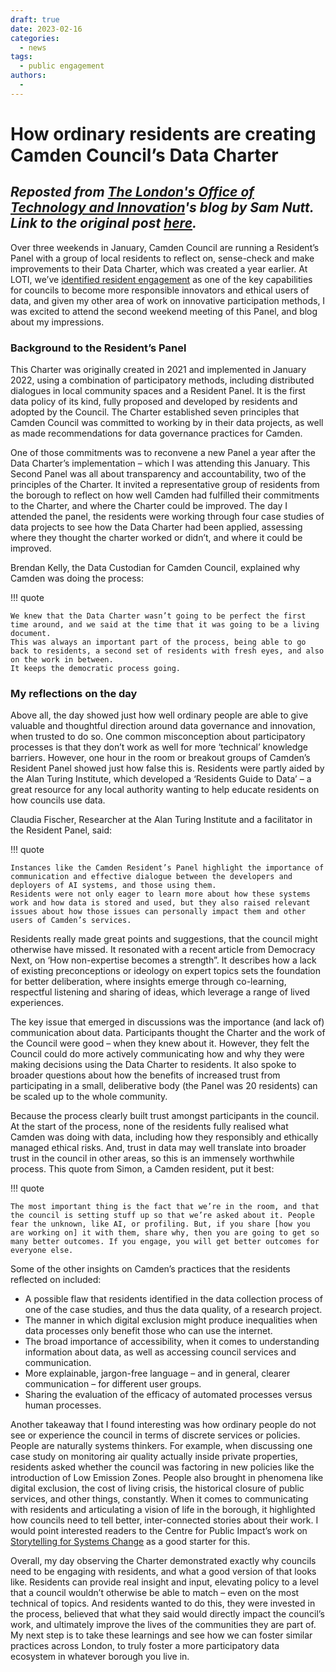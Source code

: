 ```yaml
---
draft: true
date: 2023-02-16
categories:
  - news
tags:
  - public engagement
authors:
  - 
---
```


# How ordinary residents are creating Camden Council’s Data Charter
## _Reposted from [The London's Office of Technology and Innovation](https://loti.london)'s blog by Sam Nutt. Link to the original post [here](https://loti.london/blog/how-ordinary-residents-are-creating-camden-councils-data-charter)._

Over three weekends in January, Camden Council are running a Resident’s Panel with a group of local residents to reflect on, sense-check and make improvements to their Data Charter, which was created a year earlier. 
At LOTI, we’ve [identified resident engagement](https://loti.london/toolkit/recommendations-data-ethics-capabilities/) as one of the key capabilities for councils to become more responsible innovators and ethical users of data, and given my other area of work on innovative participation methods, I was excited to attend the second weekend meeting of this Panel, and blog about my impressions. 

<!-- image 1 -->

### Background to the Resident’s Panel

This Charter was originally created in 2021 and implemented in January 2022, using a combination of participatory methods, including distributed dialogues in local community spaces and a Resident Panel. 
It is the first data policy of its kind, fully proposed and developed by residents and adopted by the Council. 
The Charter established seven principles that Camden Council was committed to working by in their data projects, as well as made recommendations for data governance practices for Camden.

One of those commitments was to reconvene a new Panel a year after the Data Charter’s implementation – which I was attending this January. 
This Second Panel was all about transparency and accountability, two of the principles of the Charter. 
It invited a representative group of residents from the borough to reflect on how well Camden had fulfilled their commitments to the Charter, and where the Charter could be improved. 
The day I attended the panel, the residents were working through four case studies of data projects to see how the Data Charter had been applied, assessing where they thought the charter worked or didn’t, and where it could be improved. 

Brendan Kelly, the Data Custodian for Camden Council, explained why Camden was doing the process:

!!! quote

    We knew that the Data Charter wasn’t going to be perfect the first time around, and we said at the time that it was going to be a living document. 
    This was always an important part of the process, being able to go back to residents, a second set of residents with fresh eyes, and also on the work in between. 
    It keeps the democratic process going.

<!-- image 2 -->

### My reflections on the day

Above all, the day showed just how well ordinary people are able to give valuable and thoughtful direction around data governance and innovation, when trusted to do so. One common misconception about participatory processes is that they don’t work as well for more ‘technical’ knowledge barriers. However, one hour in the room or breakout groups of Camden’s Resident Panel showed just how false this is. Residents were partly aided by the Alan Turing Institute, which developed a ‘Residents Guide to Data’ – a great resource for any local authority wanting to help educate residents on how councils use data. 

Claudia Fischer, Researcher at the Alan Turing Institute and a facilitator in the Resident Panel, said:

!!! quote

    Instances like the Camden Resident’s Panel highlight the importance of communication and effective dialogue between the developers and deployers of AI systems, and those using them. 
    Residents were not only eager to learn more about how these systems work and how data is stored and used, but they also raised relevant issues about how those issues can personally impact them and other users of Camden’s services.

Residents really made great points and suggestions, that the council might otherwise have missed. 
It resonated with a recent article from Democracy Next, on ‘How non-expertise becomes a strength”. 
It describes how a lack of existing preconceptions or ideology on expert topics sets the foundation for better deliberation, where insights emerge through co-learning, respectful listening and sharing of ideas, which leverage a range of lived experiences. 

The key issue that emerged in discussions was the importance (and lack of) communication about data. 
Participants thought the Charter and the work of the Council were good – when they knew about it. 
However, they felt the Council could do more actively communicating how and why they were making decisions using the Data Charter to residents. 
It also spoke to broader questions about how the benefits of increased trust from participating in a small, deliberative body (the Panel was 20 residents) can be scaled up to the whole community.

Because the process clearly built trust amongst participants in the council. 
At the start of the process, none of the residents fully realised what Camden was doing with data, including how they responsibly and ethically managed ethical risks. 
And, trust in data may well translate into broader trust in the council in other areas, so this is an immensely worthwhile process. 
This quote from Simon, a Camden resident, put it best:

!!! quote

    The most important thing is the fact that we’re in the room, and that the council is setting stuff up so that we’re asked about it. People fear the unknown, like AI, or profiling. But, if you share [how you are working on] it with them, share why, then you are going to get so many better outcomes. If you engage, you will get better outcomes for everyone else.

<!-- image 3 -->

Some of the other insights on Camden’s practices that the residents reflected on included:


- A possible flaw that residents identified in the data collection process of one of the case studies, and thus the data quality, of a research project. 
- The manner in which digital exclusion might produce inequalities when data processes only benefit those who can use the internet.
- The broad importance of accessibility, when it comes to understanding information about data, as well as accessing council services and communication. 
- More explainable, jargon-free language – and in general, clearer communication – for different user groups.
- Sharing the evaluation of the efficacy of automated processes versus human processes.

Another takeaway that I found interesting was how ordinary people do not see or experience the council in terms of discrete services or policies. 
People are naturally systems thinkers. 
For example, when discussing one case study on monitoring air quality actually inside private properties, residents asked whether the council was factoring in new policies like the introduction of Low Emission Zones. 
People also brought in phenomena like digital exclusion, the cost of living crisis, the historical closure of public services, and other things, constantly. 
When it comes to communicating with residents and articulating a vision of life in the borough, it highlighted how councils need to tell better, inter-connected stories about their work. 
I would point interested readers to the Centre for Public Impact’s work on [Storytelling for Systems Change](https://www.centreforpublicimpact.org/partnering-for-learning/storytelling-for-systems-change) as a good starter for this.

Overall, my day observing the Charter demonstrated exactly why councils need to be engaging with residents, and what a good version of that looks like. 
Residents can provide real insight and input, elevating policy to a level that a council wouldn’t otherwise be able to match – even on the most technical of topics. 
And residents wanted to do this, they were invested in the process, believed that what they said would directly impact the council’s work, and ultimately improve the lives of the communities they are part of. 
My next step is to take these learnings and see how we can foster similar practices across London, to truly foster a more participatory data ecosystem in whatever borough you live in.

